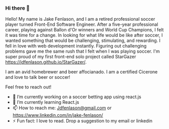 ### Hi there 👋

Hello! My name is Jake Fenlason, and I am a retired professional soccer player turned Front-End Software Engineer. After a five-year professional career, playing against Ballon d'Or winners and World Cup Champions, I felt it was time for a change. In looking for what life would be like after soccer, I wanted something that would be challenging, stimulating, and rewarding. I fell in love with web development instantly. Figuring out challenging problems gave me the same rush that I felt when I was playing soccer. I'm super proud of my first front-end solo project called StarGazer https://jdfenlason.github.io/StarGazer/.

I am an avid homebrewer and beer affocianado.  I am a certified Cicerone and love to talk beer or soccer! 

Feel free to reach out!

- 🔭 I’m currently working on a soccer betting app using react.js
- 🌱 I’m currently learning React.js
- 📫 How to reach me: Jdfenlason@gmail.com or https://www.linkedin.com/in/jake-fenlason/
- ⚡ Fun fact: I love to read.  Drop a suggestion to my email or linkedin
